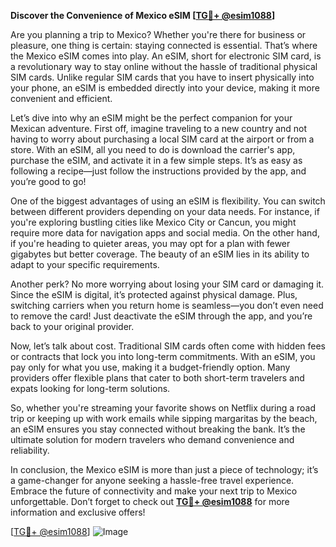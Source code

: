 **Discover the Convenience of Mexico eSIM [[TG💪+ @esim1088](https://t.me/s/esim1088)]**

Are you planning a trip to Mexico? Whether you're there for business or pleasure, one thing is certain: staying connected is essential. That’s where the Mexico eSIM comes into play. An eSIM, short for electronic SIM card, is a revolutionary way to stay online without the hassle of traditional physical SIM cards. Unlike regular SIM cards that you have to insert physically into your phone, an eSIM is embedded directly into your device, making it more convenient and efficient.

Let’s dive into why an eSIM might be the perfect companion for your Mexican adventure. First off, imagine traveling to a new country and not having to worry about purchasing a local SIM card at the airport or from a store. With an eSIM, all you need to do is download the carrier's app, purchase the eSIM, and activate it in a few simple steps. It’s as easy as following a recipe—just follow the instructions provided by the app, and you’re good to go!

One of the biggest advantages of using an eSIM is flexibility. You can switch between different providers depending on your data needs. For instance, if you're exploring bustling cities like Mexico City or Cancun, you might require more data for navigation apps and social media. On the other hand, if you're heading to quieter areas, you may opt for a plan with fewer gigabytes but better coverage. The beauty of an eSIM lies in its ability to adapt to your specific requirements.

Another perk? No more worrying about losing your SIM card or damaging it. Since the eSIM is digital, it’s protected against physical damage. Plus, switching carriers when you return home is seamless—you don’t even need to remove the card! Just deactivate the eSIM through the app, and you’re back to your original provider.

Now, let’s talk about cost. Traditional SIM cards often come with hidden fees or contracts that lock you into long-term commitments. With an eSIM, you pay only for what you use, making it a budget-friendly option. Many providers offer flexible plans that cater to both short-term travelers and expats looking for long-term solutions.

So, whether you're streaming your favorite shows on Netflix during a road trip or keeping up with work emails while sipping margaritas by the beach, an eSIM ensures you stay connected without breaking the bank. It’s the ultimate solution for modern travelers who demand convenience and reliability.

In conclusion, the Mexico eSIM is more than just a piece of technology; it’s a game-changer for anyone seeking a hassle-free travel experience. Embrace the future of connectivity and make your next trip to Mexico unforgettable. Don’t forget to check out **[TG💪+ @esim1088](https://t.me/s/esim1088)** for more information and exclusive offers!

[[TG💪+ @esim1088](https://t.me/s/esim1088)] ![Image](https://i.postimg.cc/Y0z9fWf4/image.png)